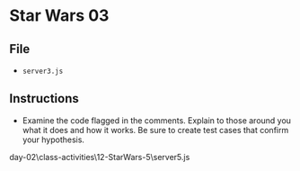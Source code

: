 # Star Wars 03

## File

* `server3.js`

## Instructions

* Examine the code flagged in the comments. Explain to those around you what it does and how it works. Be sure to create test cases that confirm your hypothesis.

day-02\class-activities\12-StarWars-5\server5.js
